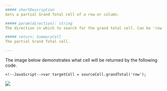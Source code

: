 ```yaml
---
##### shortDescription
Gets a partial Grand Total cell of a row or column.

##### param(direction): string
The direction in which to search for the grand total cell. Can be 'row' or 'column'.

##### return: SummaryCell
The partial Grand Total cell.

---
```

The image below demonstrates what cell will be returned by the following code.

	<!--JavaScript-->var targetCell = sourceCell.grandTotal('row');

![](/Content/images/doc/16_1/DataGrid/PivotGrid_GT.png)
